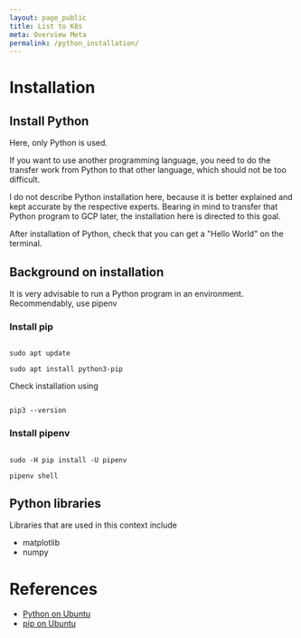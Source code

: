 ```yaml
---
layout: page_public
title: List to K8s
meta: Overview Meta
permalink: /python_installation/
---
```


# Installation

## Install Python

Here, only Python is used. 

If you want to use another programming language, you need to do the transfer work from Python to that other language, which should not be too difficult.

I do not describe Python installation here, because it is better explained and kept accurate by the respective experts. 
Bearing in mind to transfer that Python program to GCP later, the installation here is directed to this goal.

After installation of Python, check that you can get a "Hello World" on the terminal.

## Background on installation

It is very advisable to run a Python program in an environment. 
Recommendably, use pipenv 


### Install pip

<code>
sudo apt update
</code>


<code>
sudo apt install python3-pip
</code>

Check installation using

<code>
pip3 --version
</code>


### Install pipenv

<code>
sudo -H pip install -U pipenv
</code>


<code>
pipenv shell
</code>


## Python libraries

Libraries that are used in this context include
- matplotlib
- numpy

# References 

- [Python on Ubuntu](https://tecadmin.net/install-python-3-7-on-ubuntu-linuxmint/)
- [pip on Ubuntu](https://linuxize.com/post/how-to-install-pip-on-ubuntu-18.04/)

